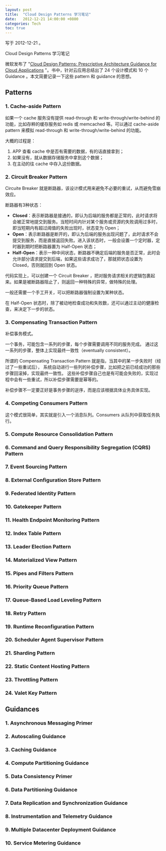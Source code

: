 ```yaml
---
layout: post
title:  "Cloud Design Patterns 学习笔记"
date:   2012-12-21 14:00:00 +0800
categories: Tech
toc: true
---
```


写于 2012-12-21 。

Cloud Design Patterns 学习笔记

微软发布了 "[Cloud Design Patterns: Prescriptive Architecture Guidance for Cloud Applications](https://msdn.microsoft.com/en-us/library/dn568099.aspx) "。书中，针对云应用总结出了 24 个设计模式和 10 个 Guidance 。本文简要记录一下这些 pattern 和 guidance 的思想。

## Patterns

### 1. Cache-aside Pattern

如果一个 cache 服务没有提供 read-through 和 write-through/write-behind 的功能，比如存粹的缓存服务如
redis 或 memcached 等。可以通过 cache-aside pattern 来模拟 read-through 和
write-through/write-behind 的功能。

大概的过程是：
1. APP 查看 cache 中是否有需要的数据，有的话直接拿到；
2. 如果没有，就从数据存储服务中拿到这个数据；
3. 在主动的往 cache 中存入这份数据。


### 2. Circuit Breaker Pattern

Circuite Breaker 就是断路器，该设计模式用来避免不必要的重试，从而避免雪崩效应。

断路器有3种状态：
- **Closed**：表示断路器是接通的，即认为后端的服务都是正常的，此时请求将会被正常地提交到服务。当短时间内针对某个服务或资源的失败调用过多时，即当短期内有超过阈值的失败出现时，状态变为 Open；
- **Open**：表示断路器是断开的，即认为后端的服务出现问题了，此时请求不会提交到服务，而是直接返回失败。进入该状态时，一般会设置一个定时器，定时器到期时把断路器置为 Half-Open 状态；
- **Half-Open**：表示一种中间状态，断路器不确定后端的服务是否正常，此时会允许部分请求提交到后端，如果这些请求成功了，那就把状态设置为 Closed，否则就回到 Open 状态。

代码实现上，可以创建一个 Circuit Breaker ，把对服务请求相关的逻辑包裹起来。如果是被断路器阻止了，则返回一种特殊的异常，做特殊的处理。

一般还需要一个手工开关，可以把断路器强制设置为某种状态。

在 Half-Open 状态时，除了被动地检查成功和失败数，还可以通过主动的健康检查，来决定下一步的状态。


### 3. Compensating Transaction Pattern

补偿事务模式。

一个事务，可能包含一系列的步骤，每个步骤需要调用不同的服务完成。
通过这一系列的步骤，整体上实现最终一致性（eventually consistent）。

所谓的 Compensating Transaction Pattern 就是指，当其中的某一步失败时（经过了一些重试后），
系统自动进行一些列的补偿步骤，比如把之前已经成功的那些步骤回滚掉，实现最终一致性。
这些补偿步骤自己也是有可能会失败的，实现过程中会有一些重试，所以补偿步骤需要是幂等的。

补偿步骤不一定要正好是事务步骤的逆序，而是应该根据具体业务具体实现。


### 4. Competing Consumers Pattern

这个模式很简单，其实就是引入一个消息队列。Consumers 从队列中获取任务执行。

### 5. Compute Resource Consolidation Pattern



### 6. Command and Query Responsibility Segregation (CQRS) Pattern

### 7. Event Sourcing Pattern

### 8. External Configuration Store Pattern

### 9. Federated Identity Pattern

### 10. Gatekeeper Pattern

### 11. Health Endpoint Monitoring Pattern

### 12. Index Table Pattern

### 13. Leader Election Pattern

### 14. Materialized View Pattern

### 15. Pipes and Filters Pattern

### 16. Priority Queue Pattern

### 17. Queue-Based Load Leveling Pattern

### 18. Retry Pattern

### 19. Runtime Reconfiguration Pattern

### 20. Scheduler Agent Supervisor Pattern

### 21. Sharding Pattern

### 22. Static Content Hosting Pattern

### 23. Throttling Pattern

### 24. Valet Key Pattern


## Guidances

### 1. Asynchronous Messaging Primer

### 2. Autoscaling Guidance



### 3. Caching Guidance

### 4. Compute Partitioning Guidance

### 5. Data Consistency Primer

### 6. Data Partitioning Guidance

### 7. Data Replication and Synchronization Guidance

### 8. Instrumentation and Telemetry Guidance

### 9. Multiple Datacenter Deployment Guidance

### 10. Service Metering Guidance


